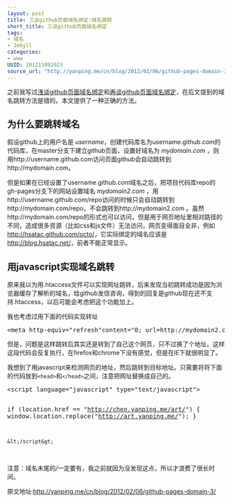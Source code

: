 ```yaml
--- 
layout: post
title: 三谈github页面域名绑定:域名跳转
short_title: 三谈github页面域名绑定
tags: 
- 域名
- Jekyll
categories:
- www
UUID: 201211092023
source_url: "http://yanping.me/cn/blog/2012/02/06/github-pages-domain-3/"
---
```


之前我写过<a href="{{site.baseurl}}/2012/11/09/github-pages-domain/" target="_blank">浅谈github页面域名绑定</a>和<a href="/2012/11/09/github-pages-domain-2/" target="_blank">再谈github页面域名绑定</a>，在后文提到的域名跳转方法是错的。本文提供了一种正确的方法。

<h2 id="section">为什么要跳转域名</h2>
<p>假设github上的用户名是 <em>username</em>，创建代码库名为username.github.com的代码库，在master分支下建立github页面，设置好域名为 <em>mydomain.com</em> ，则用http://username.github.com访问页面github会自动跳转到http://mydomain.com。</p>

<p>但是如果在已经设置了username.github.com域名之后，把项目代码库repo的gh-pages分支下的网站设置域名 <em>mydomain2.com</em> ，用http://username.github.com/repo访问的时候只会自动跳转到http://mydomain.com/repo，不会跳转到http://mydomain2.com 。虽然http://mydomain.com/repo的形式也可以访问，但是用于网页地址里相对路径的不同，造成很多资源（比如css和js文件）无法访问，网页变得面目全非，例如<a href="http://hsatac.github.com/octo/">http://hsatac.github.com/octo/</a>，它实际绑定的域名应该是<a href="http://blog.hsatac.net/">http://blog.hsatac.net/</a>，前者不能正常显示。</p>


<h2 id="javascript">用javascript实现域名跳转</h2>
<p>原来我以为用.htaccess文件可以实现网址跳转，后来发现当初跳转成功是因为浏览器缓存了解析的域名，给github发信咨询，得到的回复是github现在还不支持.htaccess，以后可能会考虑把这个功能加上。</p>

<p>我也考虑过用下面的代码实现转址</p>
<pre id="bash">
&lt;meta http-equiv=&quot;refresh&quot;content=&quot;0; url=http://mydomain2.com&quot;&gt;
</pre>

<p>但是，问题是这样跳转后其实还是转到了自己这个网页，只不过换了个地址。这样这段代码会反复执行，在firefox和chrome下没有感觉，但是在IE下就很明显了。</p>

<p>我想到了用javascript来检测网页的地址，然后跳转到目标地址。只需要将将下面的代码放到<code>&lt;head&gt;</code>和<code>&lt;/head&gt;</code>之间，注意把网址替换成自己的。</p>
<pre id="bash">
&lt;script language="javascript" type="text/javascript"&gt;

if (location.href == "http://chen.yanping.me/art/") {
    window.location.replace("http://art.yanping.me/");
    }

    &lt;/script&gt;
</pre>
注意：域名末尾的<em>/</em>一定要有，我之前就因为没发现这点，所以才浪费了很长时间。

原文地址:<a href="http://yanping.me/cn/blog/2012/02/06/github-pages-domain-3/">http://yanping.me/cn/blog/2012/02/06/github-pages-domain-3/</a>
